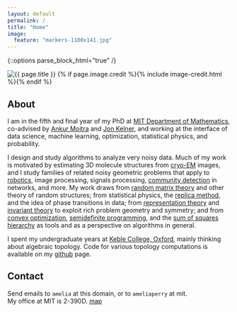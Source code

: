 ```yaml
---
layout: default
permalink: /
title: "Home"
image:
  feature: "markers-1100x141.jpg"
---
```


{::options parse_block_html="true" /}

<div class="page-feature">
<div class="page-image">
<img src="{{ site.url }}/images/{{ page.image.feature }}" class="page-feature-image" alt="{{ page.title }}" itemprop="image">
{% if page.image.credit %}{% include image-credit.html %}{% endif %}
</div><!-- /.page-image -->
</div><!-- /.page-feature -->

<div id="main" role="main">
<article class="wrap" itemscope itemtype="http://schema.org/Article">

## About

I am in the fifth and final year of my PhD at [MIT Department of Mathematics](http://math.mit.edu), co-advised by [Ankur Moitra](http://people.csail.mit.edu/moitra/) and [Jon Kelner](http://math.mit.edu/~kelner/), and working at the interface of data science, machine learning, optimization, statistical physics, and probability.

I design and study algorithms to analyze very noisy data. Much of my work is motivated by estimating 3D molecule structures from [cryo-EM](https://en.wikipedia.org/wiki/Cryo-electron_microscopy) images, and I study families of related noisy geometric problems that apply to [robotics](https://en.wikipedia.org/wiki/Simultaneous_localization_and_mapping), image processing, signals processing, [community detection](https://en.wikipedia.org/wiki/Community_structure) in networks, and more. My work draws from [random matrix theory](https://en.wikipedia.org/wiki/Random_matrix) and other theory of random structures; from statistical physics, the [replica method](https://en.wikipedia.org/wiki/Replica_trick), and the idea of phase transitions in data; from [representation theory](https://en.wikipedia.org/wiki/Group_representation) and [invariant theory](https://en.wikipedia.org/wiki/Invariant_theory) to exploit rich problem geometry and symmetry; and from [convex optimization](https://en.wikipedia.org/wiki/Convex_optimization), [semidefinite programming](https://en.wikipedia.org/wiki/Semidefinite_programming), and the [sum of squares hierarchy](http://en.wikipedia.org/wiki/Sum-of-squares_optimization) as tools and as a perspective on algorithms in general.

I spent my undergraduate years at [Keble College, Oxford](http://www.keble.ox.ac.uk/), mainly thinking about algebraic topology. Code for various topology computations is available on my [github](https://github.com/ameliaperry) page.

## Contact
Send emails to `amelia` at this domain, or to `ameliaperry` at mit.  
My office at MIT is 2-390D. [map](http://whereis.mit.edu/?go=2)

</article>
</div>
